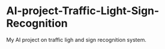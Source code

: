 # AI-project-Traffic-Light-Sign-Recognition
My AI project on traffic ligh and sign recognition system.
